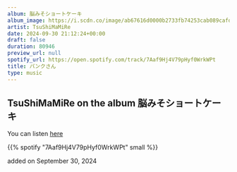 ```yaml
---
album: 脳みそショートケーキ
album_image: https://i.scdn.co/image/ab67616d0000b2733fb74253cab089cafd55c67d
artist: TsuShiMaMiRe
date: 2024-09-30 21:12:24+00:00
draft: false
duration: 80946
preview_url: null
spotify_url: https://open.spotify.com/track/7Aaf9Hj4V79pHyf0WrkWPt
title: パンクさん
type: music
---
```



## TsuShiMaMiRe on the album 脳みそショートケーキ

You can listen [here](https://open.spotify.com/track/7Aaf9Hj4V79pHyf0WrkWPt)

{{% spotify "7Aaf9Hj4V79pHyf0WrkWPt" small %}}

added on September 30, 2024